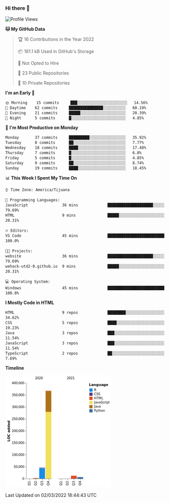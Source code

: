 ### Hi there 👋

<!--START_SECTION:waka-->
![Profile Views](http://img.shields.io/badge/Profile%20Views-0-blue)

**🐱 My GitHub Data** 

> 🏆 16 Contributions in the Year 2022
 > 
> 📦 181.1 kB Used in GitHub's Storage 
 > 
> 🚫 Not Opted to Hire
 > 
> 📜 23 Public Repositories 
 > 
> 🔑 10 Private Repositories  
 > 
**I'm an Early 🐤** 

```text
🌞 Morning    15 commits     ███░░░░░░░░░░░░░░░░░░░░░░   14.56% 
🌆 Daytime    62 commits     ███████████████░░░░░░░░░░   60.19% 
🌃 Evening    21 commits     █████░░░░░░░░░░░░░░░░░░░░   20.39% 
🌙 Night      5 commits      █░░░░░░░░░░░░░░░░░░░░░░░░   4.85%

```
📅 **I'm Most Productive on Monday** 

```text
Monday       37 commits     █████████░░░░░░░░░░░░░░░░   35.92% 
Tuesday      8 commits      ██░░░░░░░░░░░░░░░░░░░░░░░   7.77% 
Wednesday    18 commits     ████░░░░░░░░░░░░░░░░░░░░░   17.48% 
Thursday     7 commits      █░░░░░░░░░░░░░░░░░░░░░░░░   6.8% 
Friday       5 commits      █░░░░░░░░░░░░░░░░░░░░░░░░   4.85% 
Saturday     9 commits      ██░░░░░░░░░░░░░░░░░░░░░░░   8.74% 
Sunday       19 commits     ████░░░░░░░░░░░░░░░░░░░░░   18.45%

```


📊 **This Week I Spent My Time On** 

```text
⌚︎ Time Zone: America/Tijuana

💬 Programming Languages: 
JavaScript               36 mins             ████████████████████░░░░░   79.69% 
HTML                     9 mins              █████░░░░░░░░░░░░░░░░░░░░   20.31%

🔥 Editors: 
VS Code                  45 mins             █████████████████████████   100.0%

🐱‍💻 Projects: 
website                  36 mins             ████████████████████░░░░░   79.69% 
wehack-utd2-0.github.io  9 mins              █████░░░░░░░░░░░░░░░░░░░░   20.31%

💻 Operating System: 
Windows                  45 mins             █████████████████████████   100.0%

```

**I Mostly Code in HTML** 

```text
HTML                     9 repos             ████████░░░░░░░░░░░░░░░░░   34.62% 
CSS                      5 repos             ████░░░░░░░░░░░░░░░░░░░░░   19.23% 
Java                     3 repos             ███░░░░░░░░░░░░░░░░░░░░░░   11.54% 
JavaScript               3 repos             ███░░░░░░░░░░░░░░░░░░░░░░   11.54% 
TypeScript               2 repos             ██░░░░░░░░░░░░░░░░░░░░░░░   7.69%

```


**Timeline**

![Chart not found](https://raw.githubusercontent.com/Aarushi-Pandey/Aarushi-Pandey/main/charts/bar_graph.png) 


 Last Updated on 02/03/2022 18:44:43 UTC
<!--END_SECTION:waka-->
